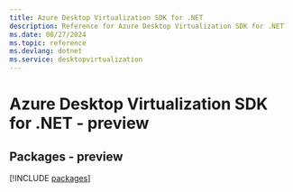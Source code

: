 ```yaml
---
title: Azure Desktop Virtualization SDK for .NET
description: Reference for Azure Desktop Virtualization SDK for .NET
ms.date: 08/27/2024
ms.topic: reference
ms.devlang: dotnet
ms.service: desktopvirtualization
---
```

# Azure Desktop Virtualization SDK for .NET - preview
## Packages - preview
[!INCLUDE [packages](desktop-virtualization-index.md)]